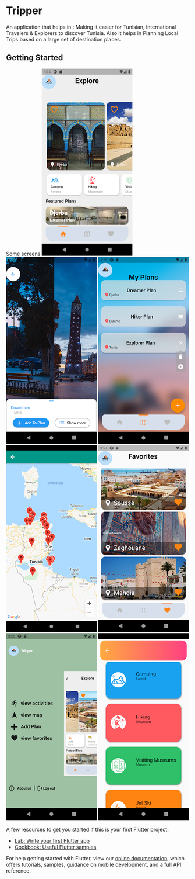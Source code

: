 # Tripper

An application that helps in :
Making it easier for Tunisian, International Travelers & Explorers to discover Tunisia. Also it helps in Planning Local Trips based on a large set of destination places.
## Getting Started

Some screens
![alt text](https://github.com/bs61/Tripper/blob/master/Screen/picture6.png )
![alt text](https://github.com/bs61/Tripper/blob/master/Screen/picture5.png )
![alt text](https://github.com/bs61/Tripper/blob/master/Screen/picture4.png )
![alt text](https://github.com/bs61/Tripper/blob/master/Screen/picture7.png )
![alt text](https://github.com/bs61/Tripper/blob/master/Screen/picture3.png )
![alt text](https://github.com/bs61/Tripper/blob/master/Screen/picture2.png )
![alt text](https://github.com/bs61/Tripper/blob/master/Screen/picture1.png )



A few resources to get you started if this is your first Flutter project:

- [Lab: Write your first Flutter app](https://flutter.dev/docs/get-started/codelab)
- [Cookbook: Useful Flutter samples](https://flutter.dev/docs/cookbook)

For help getting started with Flutter, view our
[online documentation](https://flutter.dev/docs), which offers tutorials,
samples, guidance on mobile development, and a full API reference.
